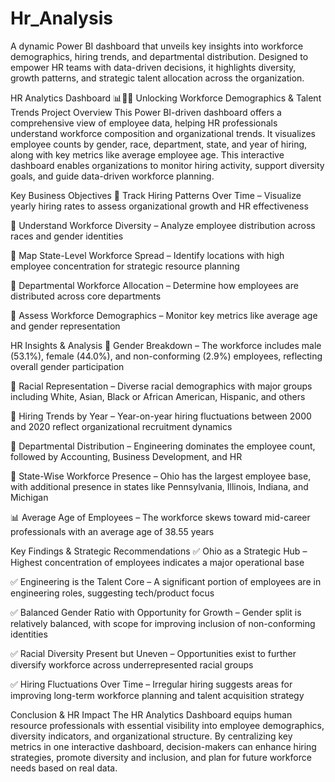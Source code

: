 # Hr_Analysis
A dynamic Power BI dashboard that unveils key insights into workforce demographics, hiring trends, and departmental distribution. Designed to empower HR teams with data-driven decisions, it highlights diversity, growth patterns, and strategic talent allocation across the organization.

HR Analytics Dashboard 📊👩‍💼
Unlocking Workforce Demographics & Talent Trends
Project Overview
This Power BI-driven dashboard offers a comprehensive view of employee data, helping HR professionals understand workforce composition and organizational trends. It visualizes employee counts by gender, race, department, state, and year of hiring, along with key metrics like average employee age. This interactive dashboard enables organizations to monitor hiring activity, support diversity goals, and guide data-driven workforce planning.

Key Business Objectives
🔹 Track Hiring Patterns Over Time – Visualize yearly hiring rates to assess organizational growth and HR effectiveness

🔹 Understand Workforce Diversity – Analyze employee distribution across races and gender identities

🔹 Map State-Level Workforce Spread – Identify locations with high employee concentration for strategic resource planning

🔹 Departmental Workforce Allocation – Determine how employees are distributed across core departments

🔹 Assess Workforce Demographics – Monitor key metrics like average age and gender representation

HR Insights & Analysis
👥 Gender Breakdown – The workforce includes male (53.1%), female (44.0%), and non-conforming (2.9%) employees, reflecting overall gender participation

🌈 Racial Representation – Diverse racial demographics with major groups including White, Asian, Black or African American, Hispanic, and others

📅 Hiring Trends by Year – Year-on-year hiring fluctuations between 2000 and 2020 reflect organizational recruitment dynamics

🏢 Departmental Distribution – Engineering dominates the employee count, followed by Accounting, Business Development, and HR

📍 State-Wise Workforce Presence – Ohio has the largest employee base, with additional presence in states like Pennsylvania, Illinois, Indiana, and Michigan

📊 Average Age of Employees – The workforce skews toward mid-career professionals with an average age of 38.55 years

Key Findings & Strategic Recommendations
✅ Ohio as a Strategic Hub – Highest concentration of employees indicates a major operational base

✅ Engineering is the Talent Core – A significant portion of employees are in engineering roles, suggesting tech/product focus

✅ Balanced Gender Ratio with Opportunity for Growth – Gender split is relatively balanced, with scope for improving inclusion of non-conforming identities

✅ Racial Diversity Present but Uneven – Opportunities exist to further diversify workforce across underrepresented racial groups

✅ Hiring Fluctuations Over Time – Irregular hiring suggests areas for improving long-term workforce planning and talent acquisition strategy

Conclusion & HR Impact
The HR Analytics Dashboard equips human resource professionals with essential visibility into employee demographics, diversity indicators, and organizational structure. By centralizing key metrics in one interactive dashboard, decision-makers can enhance hiring strategies, promote diversity and inclusion, and plan for future workforce needs based on real data.

